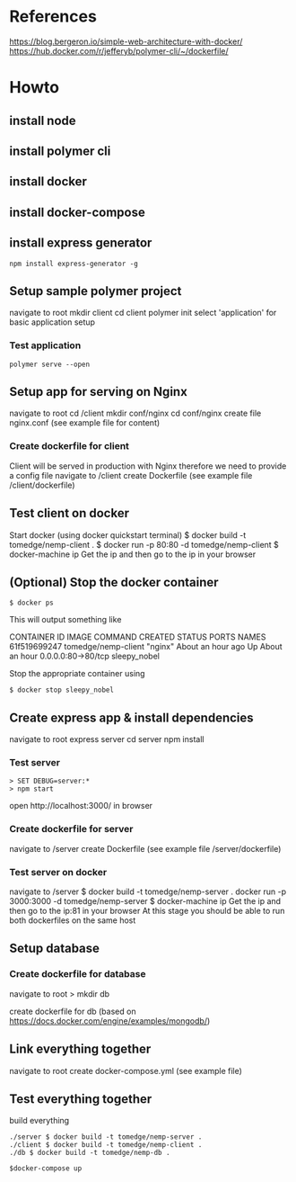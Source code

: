 # References
https://blog.bergeron.io/simple-web-architecture-with-docker/
https://hub.docker.com/r/jefferyb/polymer-cli/~/dockerfile/

# Howto

## install node
## install polymer cli
## install docker
## install docker-compose
## install express generator
    npm install express-generator -g

## Setup sample polymer project

navigate to root
    mkdir client
    cd client
    polymer init
select 'application' for basic application setup

### Test application

    polymer serve --open

## Setup app for serving on Nginx

navigate to root
    cd /client
    mkdir conf/nginx
    cd conf/nginx
create file nginx.conf (see example file for content)

### Create dockerfile for client

Client will be served in production with Nginx therefore we need to provide a config file
navigate to /client
create Dockerfile (see example file /client/dockerfile)

## Test client on docker

Start docker (using docker quickstart terminal)
    $ docker build -t tomedge/nemp-client .
    $ docker run -p 80:80 -d tomedge/nemp-client
    $ docker-machine ip 
Get the ip and then go to the ip in your browser

## (Optional) Stop the docker container

    $ docker ps

This will output something like 

CONTAINER ID        IMAGE               COMMAND             CREATED             STATUS              PORTS                NAMES
61f519699247        tomedge/nemp-client      "nginx"             About an hour ago   Up About an hour    0.0.0.0:80->80/tcp   sleepy_nobel

Stop the appropriate container using 

    $ docker stop sleepy_nobel

## Create express app & install dependencies

navigate to root
    express server
    cd server
    npm install

### Test server

    > SET DEBUG=server:*
    > npm start

open http://localhost:3000/ in browser

### Create dockerfile for server

navigate to /server
create Dockerfile (see example file /server/dockerfile)

### Test server on docker

navigate to /server
    $ docker build -t tomedge/nemp-server .
    docker run -p 3000:3000 -d tomedge/nemp-server
    $ docker-machine ip 
Get the ip and then go to the ip:81 in your browser
At this stage you should be able to run both dockerfiles on the same host


## Setup database

### Create dockerfile for database

navigate to root
    > mkdir db

create dockerfile for db (based on https://docs.docker.com/engine/examples/mongodb/)

## Link everything together

navigate to root
create docker-compose.yml (see example file)

## Test everything together

build everything

    ./server $ docker build -t tomedge/nemp-server .
    ./client $ docker build -t tomedge/nemp-client .
    ./db $ docker build -t tomedge/nemp-db .

    $docker-compose up 